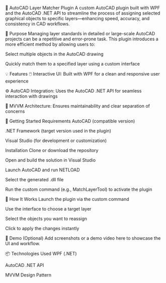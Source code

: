 🔧 AutoCAD Layer Matcher Plugin
A custom AutoCAD plugin built with WPF and the AutoCAD .NET API to streamline the process of assigning selected graphical objects to specific layers—enhancing speed, accuracy, and consistency in CAD workflows.

🎯 Purpose
Managing layer standards in detailed or large-scale AutoCAD projects can be a repetitive and error-prone task. This plugin introduces a more efficient method by allowing users to:

Select multiple objects in the AutoCAD drawing

Quickly match them to a specified layer using a custom interface

💡 Features
🖱️ Interactive UI: Built with WPF for a clean and responsive user experience

⚙️ AutoCAD Integration: Uses the AutoCAD .NET API for seamless interaction with drawings

🧱 MVVM Architecture: Ensures maintainability and clear separation of concerns

🚀 Getting Started
Requirements
AutoCAD (compatible version)

.NET Framework (target version used in the plugin)

Visual Studio (for development or customization)

Installation
Clone or download the repository

Open and build the solution in Visual Studio

Launch AutoCAD and run NETLOAD

Select the generated .dll file

Run the custom command (e.g., MatchLayerTool) to activate the plugin

🧪 How It Works
Launch the plugin via the custom command

Use the interface to choose a target layer

Select the objects you want to reassign

Click to apply the changes instantly

📸 Demo (Optional)
Add screenshots or a demo video here to showcase the UI and workflow.

📦 Technologies Used
WPF (.NET)

AutoCAD .NET API

MVVM Design Pattern
